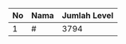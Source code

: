| No | Nama            | Jumlah Level |
|----|-----------------|--------------|
| 1  | #    |    3794        |
